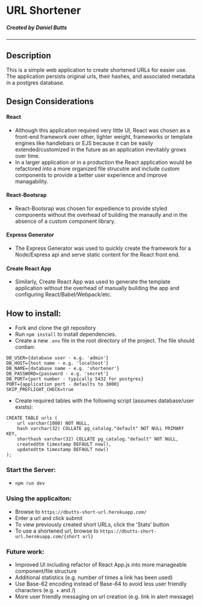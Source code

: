 # URL Shortener
##### Created by Daniel Butts
* * *

## Description
This is a simple web application to create shortened URLs for easier use. The application persists original urls, their hashes, and associated metadata in a postgres database.

## Design Considerations
#### React
* Although this application required very little UI, React was chosen as a front-end framework over other, lighter weight, frameworks or template engines like handlebars or EJS because it can be easily extended/customized in the future as an application inevitably grows over time.
* In a larger application or in a production the React application would be refactored into a more organized file strucutre and include custom components to provide a better user experience and improve managability.

#### React-Bootsrap
* React-Bootsrap was chosen for expedience to provide styled components without the overhead of building the manaully and in the absence of a custom component library.

#### Express Generator
* The Express Generator was used to quickly create the framework for a Node/Express api and serve static content for the React front end.

#### Create React App
* Similarly, Create React App was used to generate the template application without the overhead of manually building the app and configuring React/Babel/Webpack/etc.


## How to install:

* Fork and clone the git repository
* Run `npm install` to install dependencies.
* Create a new `.env` file in the root directory of the project. The file should contian:

```
DB_USER={database user - e.g. 'admin'}
DB_HOST={host name - e.g. 'localhost'}
DB_NAME={database name - e.g. 'shortener'}
DB_PASSWORD={password - e.g. 'secret'}
DB_PORT={port number - typically 5432 for postgres}
PORT={application port - defaults to 3000}
SKIP_PREFLIGHT_CHECK=true
```
* Create required tables with the following script (assumes database/user exists):
```
CREATE TABLE urls (
    url varchar(1000) NOT NULL,
    hash varchar(32) COLLATE pg_catalog."default" NOT NULL PRIMARY KEY,
    shorthash varchar(32) COLLATE pg_catalog."default" NOT NULL,
    createddtm timestamp DEFAULT now(),
    updatedttm timestamp DEFAULT now()
);
```

### Start the Server:
* ```npm run dev```

### Using the applicaiton:
* Browse to ```https://dbutts-short-url.herokuapp.com/```
* Enter a url and click submit
* To view previously created short URLs, click the 'Stats' button
* To use a shortened url, browse to ```https://dbutts-short-url.herokuapp.com/{short url}```

### Future work:
* Improved UI including refactor of React App.js into more manageable component/file structure
* Additional statistics (e.g. number of times a link has been used)
* Use Base-62 encoding instead of Base-64 to avoid less user friendly characters (e.g. + and /)
* More user friendly messaging on url creation (e.g. link in alert message)
